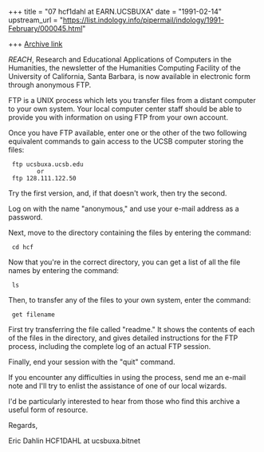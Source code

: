 +++
title = "07 hcf1dahl at EARN.UCSBUXA"
date = "1991-02-14"
upstream_url = "https://list.indology.info/pipermail/indology/1991-February/000045.html"

+++
[Archive link](https://list.indology.info/pipermail/indology/1991-February/000045.html)



_REACH_, Research and Educational Applications of Computers
in the Humanities, the newsletter of the Humanities
Computing Facility of the University of California, Santa
Barbara, is now available in electronic form through
anonymous FTP.

FTP is a UNIX process which lets you transfer files from a
distant computer to your own system. Your local computer
center staff should be able to provide you with information
on using FTP from your own account.

Once you have FTP available, enter one or the other of the
two following equivalent commands to gain access to the UCSB
computer storing the files:

     ftp ucsbuxa.ucsb.edu
            or
     ftp 128.111.122.50

Try the first version, and, if that doesn't work, then try
the second.

Log on with the name "anonymous," and use your e-mail
address as a password.

Next, move to the directory containing the files by entering
the command:

     cd hcf

Now that you're in the correct directory, you can get a list
of all the file names by entering the command:

     ls

Then, to transfer any of the files to your own system, enter
the command:

     get filename

First try transferring the file called "readme." It shows
the contents of each of the files in the directory, and
gives detailed instructions for the FTP process, including
the complete log of an actual FTP session.

Finally, end your session with the "quit" command.

If you encounter any difficulties in using the process, send
me an e-mail note and I'll try to enlist the assistance of
one of our local wizards.

I'd be particularly interested to hear from those who find
this archive a useful form of resource.

Regards,

Eric Dahlin
HCF1DAHL at ucsbuxa.bitnet






